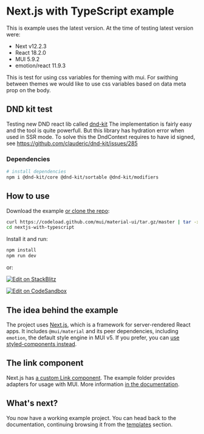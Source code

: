# Next.js with TypeScript example

This is example uses the latest version. At the time of testing latest version were:

- Next v12.2.3
- React 18.2.0
- MUI 5.9.2
- emotion/react 11.9.3

This is test for using css variables for theming with mui.
For swithing between themes we would like to use css variables based on data meta prop on the body.

## DND kit test

Testing new DND react lib called [dnd-kit](https://dndkit.com/)
The implementation is fairly easy and the tool is quite powerfull. But this library has hydration error when used in SSR mode.
To solve this the DndContext requires to have id signed, see https://github.com/clauderic/dnd-kit/issues/285

### Dependencies

```bash
# install dependencies
npm i @dnd-kit/core @dnd-kit/sortable @dnd-kit/modifiers

```

## How to use

Download the example [or clone the repo](https://github.com/mui/material-ui):

<!-- #default-branch-switch -->

```sh
curl https://codeload.github.com/mui/material-ui/tar.gz/master | tar -xz --strip=2  material-ui-master/examples/nextjs-with-typescript
cd nextjs-with-typescript
```

Install it and run:

```sh
npm install
npm run dev
```

or:

<!-- #default-branch-switch -->

[![Edit on StackBlitz](https://developer.stackblitz.com/img/open_in_stackblitz.svg)](https://stackblitz.com/github/mui/material-ui/tree/master/examples/nextjs-with-typescript)

[![Edit on CodeSandbox](https://codesandbox.io/static/img/play-codesandbox.svg)](https://codesandbox.io/s/github/mui/material-ui/tree/master/examples/nextjs-with-typescript)

## The idea behind the example

The project uses [Next.js](https://github.com/vercel/next.js), which is a framework for server-rendered React apps.
It includes `@mui/material` and its peer dependencies, including `emotion`, the default style engine in MUI v5. If you prefer, you can [use styled-components instead](https://mui.com/material-ui/guides/interoperability/#styled-components).

## The link component

Next.js has [a custom Link component](https://nextjs.org/docs/api-reference/next/link).
The example folder provides adapters for usage with MUI.
More information [in the documentation](https://mui.com/material-ui/guides/routing/#next-js).

## What's next?

<!-- #default-branch-switch -->

You now have a working example project.
You can head back to the documentation, continuing browsing it from the [templates](https://mui.com/material-ui/getting-started/templates/) section.
